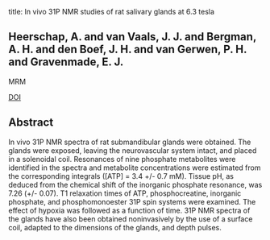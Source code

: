 title: In vivo 31P NMR studies of rat salivary glands at 6.3 tesla

## Heerschap, A. and van Vaals, J. J. and Bergman, A. H. and den Boef, J. H. and van Gerwen, P. H. and Gravenmade, E. J.
MRM

<a href="https://doi.org/10.1002/mrm.1910080203">DOI</a>

## Abstract
In vivo 31P NMR spectra of rat submandibular glands were obtained. The glands were exposed, leaving the neurovascular system intact, and placed in a solenoidal coil. Resonances of nine phosphate metabolites were identified in the spectra and metabolite concentrations were estimated from the corresponding integrals ([ATP] = 3.4 +/- 0.7 mM). Tissue pH, as deduced from the chemical shift of the inorganic phosphate resonance, was 7.26 (+/- 0.07). T1 relaxation times of ATP, phosphocreatine, inorganic phosphate, and phosphomonoester 31P spin systems were examined. The effect of hypoxia was followed as a function of time. 31P NMR spectra of the glands have also been obtained noninvasively by the use of a surface coil, adapted to the dimensions of the glands, and depth pulses.

